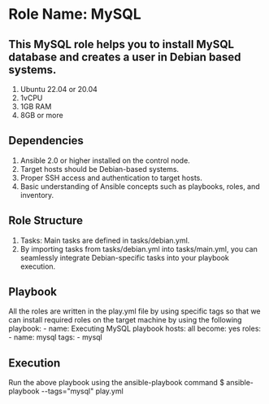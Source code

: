 Role Name: MySQL
=========

This MySQL role helps you to install MySQL database and creates a user in Debian based systems. 
---------------------
1. Ubuntu 22.04 or 20.04
2. 1vCPU
3. 1GB RAM
4. 8GB or more

Dependencies
------------
1.  Ansible 2.0 or higher installed on the control node. 
2.  Target hosts should be Debian-based systems. 
3.  Proper SSH access and authentication to target hosts. 
4.  Basic understanding of Ansible concepts such as playbooks, roles, and inventory.

Role Structure
--------------
1.  Tasks: Main tasks are defined in tasks/debian.yml.   
2.  By importing tasks from tasks/debian.yml into tasks/main.yml, you can seamlessly integrate Debian-specific tasks into your playbook execution.


Playbook
--------
All the roles are written in the play.yml file by using specific tags so that we can install required roles on the target machine by using the following playbook:
    - name: Executing MySQL playbook
      hosts: all
      become: yes
  	roles:
  	- name: mysql 
    	  tags:
     	  - mysql

Execution
---------

Run the above playbook using the ansible-playbook command 
$ ansible-playbook --tags="mysql" play.yml









